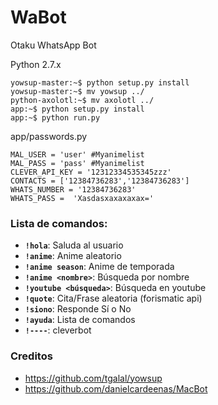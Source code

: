 # WaBot

Otaku WhatsApp Bot

Python 2.7.x

```
yowsup-master:~$ python setup.py install
yowsup-master:~$ mv yowsup ../
python-axolotl:~$ mv axolotl ../
app:~$ python setup.py install
app:~$ python run.py
```

app/passwords.py

```
MAL_USER = 'user' #Myanimelist
MAL_PASS = 'pass' #Myanimelist
CLEVER_API_KEY = '12312334535345zzz'
CONTACTS = ['12384736283','12384736283']
WHATS_NUMBER = '12384736283'
WHATS_PASS =  'Xasdasxaxaxaxax='
```


### Lista de comandos:

+ **`!hola`**: Saluda al usuario
+ **`!anime`**: Anime aleatorio
+ **`!anime season`**: Anime de temporada
+ **`!anime <nombre>`**: Búsqueda por nombre
+ **`!youtube <búsqueda>`**: Búsqueda en youtube
+ **`!quote`**: Cita/Frase aleatoria (forismatic api)
+ **`!siono`**: Responde Sí o No
+ **`!ayuda`**: Lista de comandos
+ **`!----`**: cleverbot

### Creditos

* https://github.com/tgalal/yowsup
* https://github.com/danielcardeenas/MacBot
